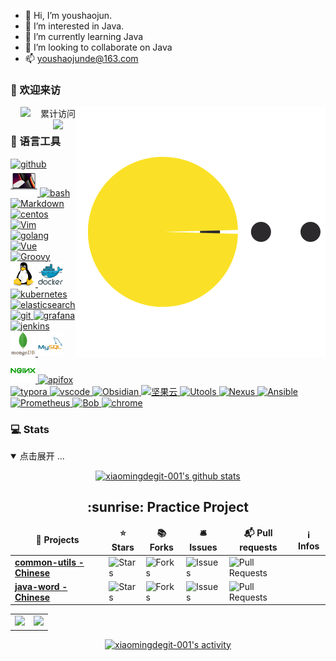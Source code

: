- 👋 Hi, I’m youshaojun.
- 👀 I’m interested in Java.
- 🌱 I’m currently learning Java
- 💞️ I’m looking to collaborate on Java
- 📫 youshaojunde@163.com

<!---
youshaojun/youshaojun is a ✨ special ✨ repository because its `README.md` (this file) appears on your GitHub profile.
You can click the Preview link to take a look at your changes.
--->

### 🤗 欢迎来访

<div align="center">
  <div style="float: right">
   <img src="https://raw.githubusercontent.com/Aniket965/Aniket965/master/pacman.svg?sanitize=true" />
  </div>
  <div style="float: right">
  累计访问<br>
  <img src="https://profile-counter.glitch.me/youshaojun/count.svg" />
  </div>
</div>

<div align="center">
  <img src="https://user-images.githubusercontent.com/54707860/194557916-430d9449-77c1-46fb-83c7-7440a4834a66.svg" />
</div>

### 🧰 语言工具

<a href="https://github.com" target="_blank"> <img src="https://cdn.jsdelivr.net/gh/devicons/devicon/icons/github/github-original.svg" alt="github" width="40" height="40"/> </a><a href="https://apple.com" target="_blank"> <img src="https://raw.githubusercontent.com/eryajf/tu/main/img/image_20221012_094215.png" alt="macbookpro" width="43" height="43"/> </a><a href="https://www.gnu.org/software/bash/" target="_blank"> <img src="https://www.vectorlogo.zone/logos/gnu_bash/gnu_bash-icon.svg" alt="bash" width="40" height="40"/> </a><a href="https://www.markdownguide.org/" target="_blank"> <img src="https://cdn.jsdelivr.net/gh/devicons/devicon/icons/markdown/markdown-original.svg" alt="Markdown" width="40" height="40"/> </a><a href="https://www.centos.org/" target="_blank"> <img src="https://cdn.jsdelivr.net/gh/devicons/devicon/icons/centos/centos-original.svg" alt="centos" width="40" height="40"/> </a><a href="https://www.vim.org/" target="_blank"> <img src="https://cdn.jsdelivr.net/gh/devicons/devicon/icons/vim/vim-original.svg" alt="Vim" width="40" height="40"/> </a><a href="https://github.com/golang/go" target="_blank"> <img src="https://cdn.jsdelivr.net/gh/devicons/devicon/icons/go/go-original.svg" alt="golang" width="40" height="40"/> </a><a href="https://cn.vuejs.org/index.html" target="_blank"> <img src="https://cdn.jsdelivr.net/gh/devicons/devicon/icons/vuejs/vuejs-original.svg" alt="Vue" width="40" height="40"/> </a> <a href="https://groovy-lang.org/" target="_blank"> <img src="https://cdn.jsdelivr.net/gh/devicons/devicon/icons/groovy/groovy-original.svg" alt="Groovy" width="40" height="40"/> </a> <a href="https://www.linux.org/" target="_blank"> <img src="https://raw.githubusercontent.com/devicons/devicon/master/icons/linux/linux-original.svg" alt="linux" width="40" height="40"/> </a> <a href="https://www.docker.com/" target="_blank"> <img src="https://raw.githubusercontent.com/devicons/devicon/master/icons/docker/docker-original-wordmark.svg" alt="docker" width="40" height="40"/> </a> <a href="https://kubernetes.io" target="_blank"> <img src="https://www.vectorlogo.zone/logos/kubernetes/kubernetes-icon.svg" alt="kubernetes" width="40" height="40"/> </a> <a href="https://www.elastic.co" target="_blank"> <img src="https://www.vectorlogo.zone/logos/elastic/elastic-icon.svg" alt="elasticsearch" width="40" height="40"/> </a> <a href="https://git-scm.com/" target="_blank"> <img src="https://www.vectorlogo.zone/logos/git-scm/git-scm-icon.svg" alt="git" width="40" height="40"/> </a> <a href="https://grafana.com" target="_blank"> <img src="https://www.vectorlogo.zone/logos/grafana/grafana-icon.svg" alt="grafana" width="40" height="40"/> </a> <a href="https://www.jenkins.io" target="_blank"> <img src="https://www.vectorlogo.zone/logos/jenkins/jenkins-icon.svg" alt="jenkins" width="40" height="40"/> </a> <a href="https://www.mongodb.com/" target="_blank"> <img src="https://raw.githubusercontent.com/devicons/devicon/master/icons/mongodb/mongodb-original-wordmark.svg" alt="mongodb" width="40" height="40"/> </a>
<a href="https://www.mysql.com/" target="_blank"> <img src="https://raw.githubusercontent.com/devicons/devicon/master/icons/mysql/mysql-original-wordmark.svg" alt="mysql" width="40" height="40"/> </a><a href="https://www.nginx.com" target="_blank"> <img src="https://raw.githubusercontent.com/devicons/devicon/master/icons/nginx/nginx-original.svg" alt="nginx" width="40" height="40"/> </a><a href="https://apifox.cn" target="_blank"> <img src="https://www.apifox.cn/favicon.ico" alt="apifox" width="40" height="40"/> </a><a href="https://typora.io" target="_blank"> <img src="https://typora.io/img/favicon-64.png" alt="typora" width="40" height="40"/> </a><a href="https://code.visualstudio.com/" target="_blank"> <img src="https://cdn.jsdelivr.net/gh/devicons/devicon/icons/vscode/vscode-original.svg" alt="vscode" width="40" height="40"/> </a><a href="https://obsidian.md/" target="_blank"> <img src="https://obsidian.md/favicon.ico" alt="Obsidian" width="40" height="40"/> </a><a href="https://www.jianguoyun.com/" target="_blank"> <img src="https://www.jianguoyun.com/favicon.ico" alt="坚果云" width="40" height="40"/> </a> <a href="https://u.tools" target="_blank"> <img src="https://u.tools/favicon.ico" alt="Utools" width="40" height="40"/> </a><a href="https://www.sonatype.com/" target="_blank"> <img src="https://www.sonatype.com/hubfs/2019%20Product%20logo/Product%20Logo%20SVGs/NexusRepo_Icon.svg" alt="Nexus" width="40" height="40"/> </a><a href="https://www.ansible.com/" target="_blank"> <img src="https://cdn.jsdelivr.net/gh/devicons/devicon/icons/ansible/ansible-original.svg" alt="Ansible" width="40" height="40"/> </a><a href="https://prometheus.io/" target="_blank"> <img src="https://cdn.jsdelivr.net/gh/devicons/devicon/icons/prometheus/prometheus-original.svg" alt="Prometheus" width="40" height="40"/> </a> <a href="https://github.com/ripperhe/Bob" target="_blank"> <img src="https://cdn.staticaly.com/gh/eryajf/tu/main/img/image_20220627_102018.png" alt="Bob" width="40" height="40"/> </a><a href="https://www.google.com/chrome/" target="_blank"> <img src="https://cdn.jsdelivr.net/gh/devicons/devicon/icons/chrome/chrome-original.svg" alt="chrome" width="40" height="40"/> </a>


### 💻 Stats

<details open>
<summary>点击展开 ...</summary>

<div align="center">


[![xiaomingdegit-001's github stats](https://github-readme-stats.vercel.app/api?username=youshaojun&hide_title=false&hide_border=true&show_icons=true&include_all_commits=true&line_height=20&bg_color=0,EC6C6C,FFD479,FFFC79,73FA79&theme=graywhite&locale=cn)](https://github-readme-stats.vercel.app/api?username=youshaojun&hide_title=false&hide_border=true&show_icons=true&include_all_commits=true&line_height=20&bg_color=0,EC6C6C,FFD479,FFFC79,73FA79&theme=graywhite&locale=cn)
  
<!-- [![主要使用语言](https://github-readme-stats.vercel.app/api/top-langs/?username=youshaojun&hide_title=false&hide=c&hide_border=true&layout=compact&bg_color=0,73FA79,73FDFF,D783FF&theme=graywhite&locale=cn)](https://github-readme-stats.vercel.app/api/top-langs/?username=youshaojun&hide_title=false&hide=c&hide_border=true&layout=compact&bg_color=0,73FA79,73FDFF,D783FF&theme=graywhite&locale=cn)
-->
 
<h2>:sunrise: Practice Project</h2>

<table cellspacing="0" cellpadding="0" style="border: none;">
  <thead align="center">
    <tr border: none;>
      <td><b>🎁 Projects</b></td>
      <td><b>⭐ Stars</b></td>
      <td><b>📚 Forks</b></td>
      <td><b>🛎 Issues</b></td>
      <td><b>📬 Pull requests</b></td>
      <td><b>ℹ️ Infos</b></td>
    </tr>
  </thead>
  <tbody>
    <tr>
      <td><a href="https://github.com/youshaojun/common-utils"><b>common-utils - Chinese</b></a></td>
      <td><img alt="Stars" src="https://img.shields.io/github/stars/youshaojun/common-utils?style=flat-square&labelColor=343b41"/></td>
      <td><img alt="Forks" src="https://img.shields.io/github/forks/youshaojun/common-utils?style=flat-square&labelColor=343b41"/></td>
      <td><img alt="Issues" src="https://img.shields.io/github/issues/youshaojun/common-utils?style=flat-square&labelColor=343b41"/></td>
      <td><img alt="Pull Requests" src="https://img.shields.io/github/issues-pr/youshaojun/common-utils?style=flat-square&labelColor=343b41"/></td>
      <td></td>
    </tr>
    <tr>
      <td><a href="https://github.com/youshaojun/es-interview"><b>java-word - Chinese</b></a></td>
      <td><img alt="Stars" src="https://img.shields.io/github/stars/youshaojun/java-word?style=flat-square&labelColor=343b41"/></td>
      <td><img alt="Forks" src="https://img.shields.io/github/forks/youshaojun/java-word?style=flat-square&labelColor=343b41"/></td>
      <td><img alt="Issues" src="https://img.shields.io/github/issues/youshaojun/java-word?style=flat-square&labelColor=343b41"/></td>
      <td><img alt="Pull Requests" src="https://img.shields.io/github/issues-pr/youshaojun/java-word?style=flat-square&labelColor=343b41"/></td>
      <td></td>
    </tr>
  </tbody>
</table>

<table cellspacing="0" cellpadding="0" style="border: none;">
  <tr>
    <td>
      <a href="">
        <img height="128px" src="https://github-profile-trophy.vercel.app/?username=youshaojun&theme=algolia&column=8" />
      </a>
    </td>
    <td>
      <a href="">
        <img height="128px" src="https://github-readme-stats.vercel.app/api/top-langs/?username=youshaojun&hide_title=false&hide=c&hide_border=true&layout=compact&bg_color=0,73FA79,73FDFF,D783FF&theme=graywhite&locale=cn" />
      </a>
    </td>
  </tr>
</table>
  
[![xiaomingdegit-001's activity](https://activity-graph.herokuapp.com/graph?username=youshaojun&theme=github)](https://activity-graph.herokuapp.com/graph?username=youshaojun&theme=github)

  <!--
  <div align="center">
    <img src="https://github-profile-trophy.vercel.app/?username=youshaojun&column=4&margin-w=8&margin-h=6" />
  </div>
  -->
</div>
  
</details>
